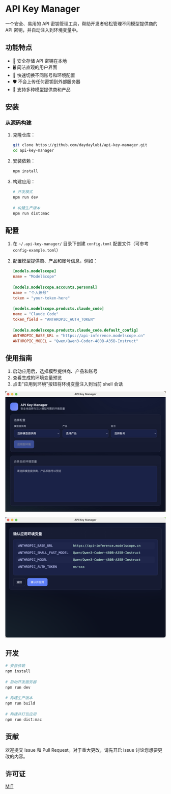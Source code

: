 # API Key Manager

一个安全、易用的 API 密钥管理工具，帮助开发者轻松管理不同模型提供商的 API 密钥，并自动注入到环境变量中。

## 功能特点

- 🔐 安全存储 API 密钥在本地
- 🖥️ 简洁直观的用户界面
- 🔄 快速切换不同账号和环境配置
- 🛡️ 不会上传任何密钥到外部服务器
- 🚀 支持多种模型提供商和产品

## 安装

### 从源码构建

1. 克隆仓库：
   ```bash
   git clone https://github.com/daydaylubi/api-key-manager.git
   cd api-key-manager
   ```

2. 安装依赖：
   ```bash
   npm install
   ```

3. 构建应用：
   ```bash
   # 开发模式
   npm run dev
   
   # 构建生产版本
   npm run dist:mac
   ```

## 配置

1. 在 `~/.api-key-manager/` 目录下创建 `config.toml` 配置文件（可参考 `config-example.toml`）

2. 配置模型提供商、产品和账号信息，例如：
   ```toml
   [models.modelscope]
   name = "ModelScope"

   [models.modelscope.accounts.personal]
   name = "个人账号"
   token = "your-token-here"

   [models.modelscope.products.claude_code]
   name = "Claude Code"
   token_field = "ANTHROPIC_AUTH_TOKEN"
   
   [models.modelscope.products.claude_code.default_config]
   ANTHROPIC_BASE_URL = "https://api-inference.modelscope.cn"
   ANTHROPIC_MODEL = "Qwen/Qwen3-Coder-480B-A35B-Instruct"
   ```

## 使用指南

1. 启动应用后，选择模型提供商、产品和账号
2. 查看生成的环境变量预览
3. 点击"应用到环境"按钮将环境变量注入到当前 shell 会话


![主界面](screenshots/main.png)

![应用界面](screenshots/apply.png)

## 开发

```bash
# 安装依赖
npm install

# 启动开发服务器
npm run dev

# 构建生产版本
npm run build

# 构建并打包应用
npm run dist:mac
```

## 贡献

欢迎提交 Issue 和 Pull Request。对于重大更改，请先开启 issue 讨论您想要更改的内容。

## 许可证

[MIT](LICENSE)
